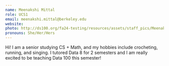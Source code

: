 ```yaml
---
name: Meenakshi Mittal
role: UCS1
email: meenakshi.mittal@berkeley.edu
website: 
photo: http://ds100.org/fa24-testing/resources/assets/staff_pics/Meenakshi_Mittal.jpg
pronouns: She/Her/Hers
---
```

Hi! I am a senior studying CS + Math, and my hobbies include crocheting, running, and singing. I tutored Data 8 for 2 semesters and I am really excited to be teaching Data 100 this semester!
